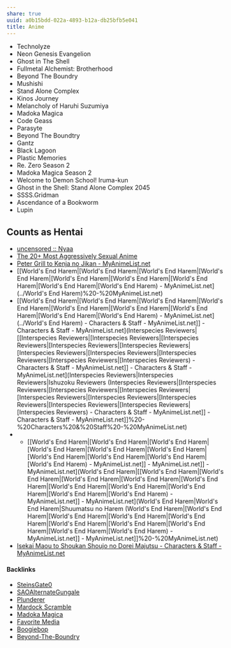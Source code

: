 ```yaml
---
share: true
uuid: a0b15bdd-022a-4893-b12a-db25bfb5e041
title: Anime
---
```

* Technolyze
* Neon Genesis Evangelion
* Ghost in The Shell
* Fullmetal Alchemist: Brotherhood
* Beyond The Boundry
* Mushishi
* Stand Alone Complex
* Kinos Journey
* Melancholy of Haruhi Suzumiya
* Madoka Magica
* Code Geass
*  Parasyte
* Beyond The Boundtry
* Gantz
* Black Lagoon
* Plastic Memories
*  Re. Zero Season 2
*  Madoka Magica Season 2
*  Welcome to Demon School! Iruma-kun
*  Ghost in the Shell: Stand Alone Complex 2045
*  SSSS.Gridman
*  Ascendance of a Bookworm
*  Lupin

## Counts as Hentai

* [uncensored :: Nyaa](https://nyaa.si/?f=0&c=0_0&q=uncensored)
* [The 20+ Most Aggressively Sexual Anime](https://www.ranker.com/list/super-raunchy-anime/jonah-dorrance?ref=collections_page)
* [Peter Grill to Kenja no Jikan - MyAnimeList.net](https://myanimelist.net/anime/40436/Peter_Grill_to_Kenja_no_Jikan)
* [[World's End Harem|[World's End Harem|[World's End Harem|[World's End Harem|[World's End Harem|[World's End Harem|[World's End Harem|[World's End Harem|[World's End Harem) - MyAnimeList.net](../World's End Harem)%20-%20MyAnimeList.net)
* [[World's End Harem|[World's End Harem|[World's End Harem|[World's End Harem|[World's End Harem|[World's End Harem|[World's End Harem|[World's End Harem|[World's End Harem) - MyAnimeList.net](../World's End Harem) - Characters & Staff - MyAnimeList.net]] - Characters & Staff - MyAnimeList.net](Interspecies Reviewers|[[Interspecies Reviewers|[Interspecies Reviewers|[Interspecies Reviewers|[Interspecies Reviewers|[Interspecies Reviewers|[Interspecies Reviewers|[Interspecies Reviewers|[Interspecies Reviewers|[Interspecies Reviewers|[Interspecies Reviewers) - Characters & Staff - MyAnimeList.net]] - Characters & Staff - MyAnimeList.net](Interspecies Reviewers|Interspecies Reviewers|Ishuzoku Reviewers (Interspecies Reviewers|[Interspecies Reviewers|[Interspecies Reviewers|[Interspecies Reviewers|[Interspecies Reviewers|[Interspecies Reviewers|[Interspecies Reviewers|[Interspecies Reviewers|[Interspecies Reviewers|[Interspecies Reviewers) - Characters & Staff - MyAnimeList.net]] - Characters & Staff - MyAnimeList.net]]%20-%20Characters%20&%20Staff%20-%20MyAnimeList.net)
* * [[World's End Harem|[World's End Harem|[World's End Harem|[World's End Harem|[World's End Harem|[World's End Harem|[World's End Harem|[World's End Harem|[World's End Harem|[World's End Harem) - MyAnimeList.net]] - MyAnimeList.net]] - MyAnimeList.net](World's End Harem|[[World's End Harem|[World's End Harem|[World's End Harem|[World's End Harem|[World's End Harem|[World's End Harem|[World's End Harem|[World's End Harem|[World's End Harem|[World's End Harem) - MyAnimeList.net]] - MyAnimeList.net](World's End Harem|World's End Harem|Shuumatsu no Harem (World's End Harem|[World's End Harem|[World's End Harem|[World's End Harem|[World's End Harem|[World's End Harem|[World's End Harem|[World's End Harem|[World's End Harem|[World's End Harem) - MyAnimeList.net]] - MyAnimeList.net]]%20-%20MyAnimeList.net)
* [Isekai Maou to Shoukan Shoujo no Dorei Majutsu - Characters & Staff - MyAnimeList.net](https://myanimelist.net/anime/37210/Isekai_Maou_to_Shoukan_Shoujo_no_Dorei_Majutsu/characters)


#### Backlinks

* [SteinsGate0](/fecf7794-e613-47f4-9166-19b1f14757a4)
* [SAOAlternateGungale](/7f75b38d-8d9d-4433-986f-8e8f3c27dc90)
* [Plunderer](/9ecdedda-4937-48b0-9a2d-7e6e2e886354)
* [Mardock Scramble](/d57dc765-7bd0-49d5-abac-d9184535e491)
* [Madoka Magica](/14b11fef-070f-4850-a102-3d4d3a7b107b)
* [Favorite Media](/cf6a4db5-dcac-48ae-97ec-cf40f28e2b20)
* [Boogiebop](/1ecf81f3-9aaa-441a-b810-99960e9e3429)
* [Beyond-The-Boundry](/83e2137b-fbfd-4cad-b7e9-270fb4eaee75)